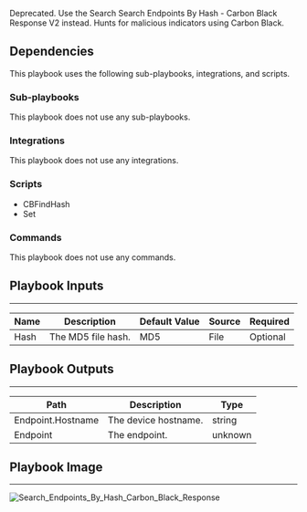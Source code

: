 Deprecated. Use the Search Search Endpoints By Hash - Carbon Black Response V2 instead. Hunts for malicious indicators using Carbon Black.

## Dependencies
This playbook uses the following sub-playbooks, integrations, and scripts.

### Sub-playbooks
This playbook does not use any sub-playbooks.

### Integrations
This playbook does not use any integrations.

### Scripts
* CBFindHash
* Set

### Commands
This playbook does not use any commands.

## Playbook Inputs
---

| **Name** | **Description** | **Default Value** | **Source** | **Required** |
| --- | --- | --- | --- | --- |
| Hash | The MD5 file hash. | MD5 | File | Optional |

## Playbook Outputs
---

| **Path** | **Description** | **Type** |
| --- | --- | --- |
| Endpoint.Hostname | The device hostname. | string |
| Endpoint | The endpoint. | unknown |

## Playbook Image
---
![Search_Endpoints_By_Hash_Carbon_Black_Response](https://raw.githubusercontent.com/cvescan/cvescan/1bdd5229392bd86f0cc58265a24df23ee3f7e662/docs/images/playbooks/Search_Endpoints_By_Hash_Carbon_Black_Response.png)

